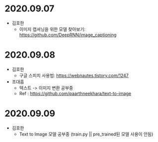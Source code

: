 # 2020.09.07

- 김호한
  - 이미지 캡셔닝을 위한 모델 찾아보기: https://github.com/DeepRNN/image_captioning



# 2020.09.08

- 김호한
  - 구글 스피치 사용법: https://webnautes.tistory.com/1247
- 조대흠
  - 텍스트 -> 이미지 변환 공부중
  - Ref : https://github.com/paarthneekhara/text-to-image

# 2020.09.09

- 김호한
  - Text to Image 모델 공부중 (train.py || pre_trained된 모델 사용이 안됨)